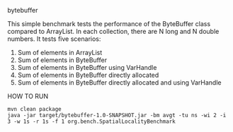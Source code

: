 bytebuffer

This simple benchmark tests the performance of the ByteBuffer class compared to ArrayList<Object>.
In each collection, there are N long and N double numbers. It tests five scenarios:

1) Sum of elements in ArrayList
2) Sum of elements in ByteBuffer
3) Sum of elements in ByteBuffer using VarHandle
4) Sum of elements in ByteBuffer directly allocated
5) Sum of elements in ByteBuffer directly allocated and using VarHandle

HOW TO RUN

```
mvn clean package
java -jar target/bytebuffer-1.0-SNAPSHOT.jar -bm avgt -tu ns -wi 2 -i 3 -w 1s -r 1s -f 1 org.bench.SpatialLocalityBenchmark
```